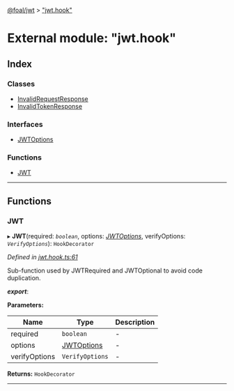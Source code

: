 [@foal/jwt](../README.md) > ["jwt.hook"](../modules/_jwt_hook_.md)

# External module: "jwt.hook"

## Index

### Classes

* [InvalidRequestResponse](../classes/_jwt_hook_.invalidrequestresponse.md)
* [InvalidTokenResponse](../classes/_jwt_hook_.invalidtokenresponse.md)

### Interfaces

* [JWTOptions](../interfaces/_jwt_hook_.jwtoptions.md)

### Functions

* [JWT](_jwt_hook_.md#jwt)

---

## Functions

<a id="jwt"></a>

###  JWT

▸ **JWT**(required: *`boolean`*, options: *[JWTOptions](../interfaces/_jwt_hook_.jwtoptions.md)*, verifyOptions: *`VerifyOptions`*): `HookDecorator`

*Defined in [jwt.hook.ts:61](https://github.com/FoalTS/foal/blob/538afb23/packages/jwt/src/jwt.hook.ts#L61)*

Sub-function used by JWTRequired and JWTOptional to avoid code duplication.

*__export__*: 

**Parameters:**

| Name | Type | Description |
| ------ | ------ | ------ |
| required | `boolean` |  \- |
| options | [JWTOptions](../interfaces/_jwt_hook_.jwtoptions.md) |  \- |
| verifyOptions | `VerifyOptions` |  \- |

**Returns:** `HookDecorator`

___

